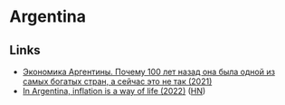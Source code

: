 # Argentina

## Links

- [Экономика Аргентины. Почему 100 лет назад она была одной из самых богатых стран, а сейчас это не так (2021)](https://www.youtube.com/watch?v=tbaj-MAsoWU)
- [In Argentina, inflation is a way of life (2022)](https://www.washingtonpost.com/world/2022/01/27/argentina-inflation-strategy-tactics/) ([HN](https://news.ycombinator.com/item?id=30101512))
